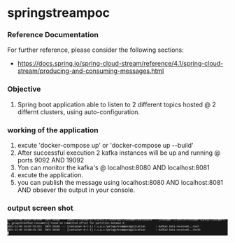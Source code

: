 # springstreampoc

### Reference Documentation
For further reference, please consider the following sections:

* https://docs.spring.io/spring-cloud-stream/reference/4.1/spring-cloud-stream/producing-and-consuming-messages.html

### Objective
1. Spring boot application able to listen to 2 different topics hosted @ 2 differnt clusters, using auto-configuration.

### working of the application

1. excute  'docker-compose up' or 'docker-compose up --build'
2. After successful execution 2 kafka instances will be up and running @ ports 9092 AND 19092
3. Yon can monitor the kafka's @  localhost:8080 AND localhost:8081
4. excute the application.
5. you can publish the message using localhost:8080 AND localhost:8081 AND obsever the output in your console.

### output screen shot

![Alt text](image.png)

